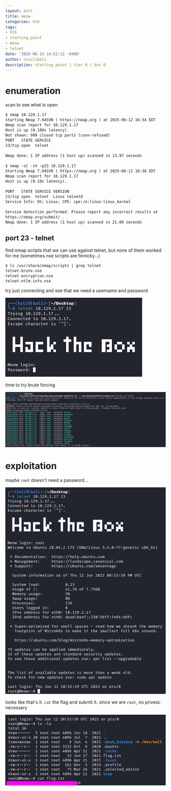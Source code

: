 ```yaml
---
layout: post
title: meow
categories: htb
tags:
- htb
- starting_point
- meow
- telnet
date: '2025-06-13 14:52:12 -0400'
author: nicoliboli
description: starting point | tier 0 | box 0
---
```


# enumeration

scan to see what is open

```
$ nmap 10.129.1.17    
Starting Nmap 7.94SVN ( https://nmap.org ) at 2025-06-12 16:34 EDT
Nmap scan report for 10.129.1.17
Host is up (0.100s latency).
Not shown: 999 closed tcp ports (conn-refused)
PORT   STATE SERVICE
23/tcp open  telnet

Nmap done: 1 IP address (1 host up) scanned in 13.97 seconds

$ nmap -sC -sV -p23 10.129.1.17
Starting Nmap 7.94SVN ( https://nmap.org ) at 2025-06-12 16:38 EDT
Nmap scan report for 10.129.1.17
Host is up (0.10s latency).

PORT   STATE SERVICE VERSION
23/tcp open  telnet  Linux telnetd
Service Info: OS: Linux; CPE: cpe:/o:linux:linux_kernel

Service detection performed. Please report any incorrect results at https://nmap.org/submit/ .
Nmap done: 1 IP address (1 host up) scanned in 21.09 seconds
```

## port 23 - telnet

find nmap scripts that we can use against telnet, but none of them worked for me (sometimes nse scripts are finnicky...)

```
$ ls /usr/share/nmap/scripts | grep telnet
telnet-brute.nse
telnet-encryption.nse
telnet-ntlm-info.nse
```

try just connecting and see that we need a username and password

![telnet_connection_init](/assets/img/image-21.png)

time to try brute forcing

![telnet_hydra](/assets/img/image-22.png)

# exploitation

maybe `root` doesn't need a password...

![telnet_root_login](/assets/img/image-23.png)

looks like that's it. `cat` the flag and submit it. since we are `root`, no privesc necessary

![root_flag](/assets/img/image-24.png)

